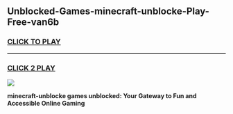
## Unblocked-Games-minecraft-unblocke-Play-Free-van6b
<h3>
<a href="https://premium76.site?title=minecraft-unblocke&ref=23A">CLICK TO PLAY</a></h3>
<hr>

<h3>
<a href="https://premium76.site?title=minecraft-unblocke&ref=23A">CLICK 2 PLAY</a>
  
</h3>

<a href="https://premium76.site?title=minecraft-unblocke&ref=23A"><img src="https://clearcache.store/games.png"></a>


**minecraft-unblocke games unblocked: Your Gateway to Fun and Accessible Online Gaming**
